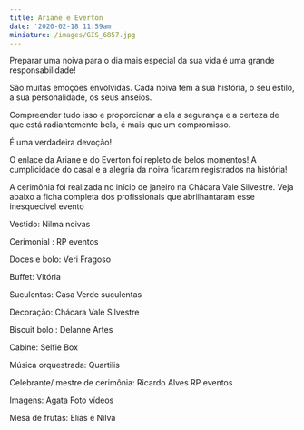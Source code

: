 ```yaml
---
title: Ariane e Everton
date: '2020-02-18 11:59am'
miniature: /images/GIS_6857.jpg
---
```

Preparar uma noiva para o dia mais especial da sua vida é uma grande responsabilidade!

São muitas emoções envolvidas. Cada noiva tem a sua história, o seu estilo, a sua personalidade, os seus anseios.

Compreender tudo isso e proporcionar a ela a segurança e a certeza de que está radiantemente bela, é mais que um compromisso.

É uma verdadeira devoção!

O enlace da Ariane e do Everton foi repleto de belos momentos! A cumplicidade do casal e a alegria da noiva ficaram registrados na história!

A cerimônia foi realizada no início de janeiro na Chácara Vale Silvestre. Veja abaixo a ficha completa dos profissionais que abrilhantaram esse inesquecível evento



Vestido: Nilma noivas

Cerimonial : RP eventos

Doces e bolo: Veri Fragoso

Buffet: Vitória

Suculentas: Casa Verde suculentas

Decoração: Chácara Vale Silvestre

Biscuit bolo : Delanne Artes

Cabine: Selfie Box

Música orquestrada: Quartilis

Celebrante/ mestre de cerimônia: Ricardo Alves RP eventos

Imagens: Agata Foto vídeos

Mesa de frutas: Elias e Nilva
